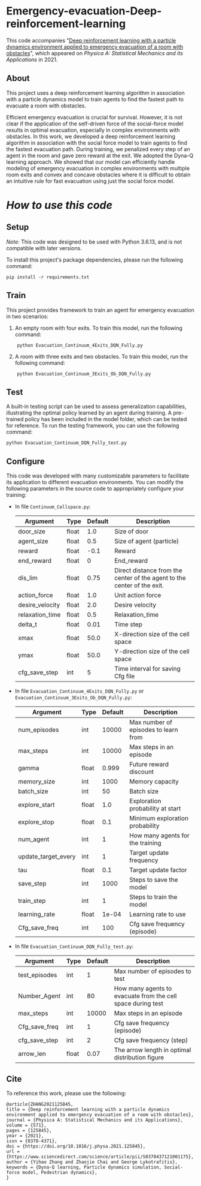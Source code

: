 # Emergency-evacuation-Deep-reinforcement-learning
This code accompanies "[Deep reinforcement learning with a particle dynamics environment applied to emergency evacuation of a room with obstacles](https://doi.org/10.1016/j.physa.2021.125845)", which appeared on *Physica A: Statistical Mechanics and its Applications* in 2021.

## About
This project uses a deep reinforcement learning algorithm in association with a particle dynamics model to train agents to find the fastest path to evacuate a room with obstacles.

Efficient emergency evacuation is crucial for survival. However, it is not clear if the application of the self-driven force of the social-force model results in optimal evacuation, especially in complex environments with obstacles. In this work, we developed a deep reinforcement learning algorithm in association with the social force model to train agents to find the fastest evacuation path. During training, we penalized every step of an agent in the room and gave zero reward at the exit. We adopted the Dyna-Q learning approach. We showed that our model can efficiently handle modeling of emergency evacuation in complex environments with multiple room exits and convex and concave obstacles where it is difficult to obtain an intuitive rule for fast evacuation using just the social force model.

# *How to use this code*
## Setup
*Note:* This code was designed to be used with Python 3.6.13, and is not compatible with later versions.

To install this project's package dependencies, please run the following command:

    pip install -r requirements.txt

## Train
This project provides framework to train an agent for emergency evacuation in two scenarios:

1. An empty room with four exits. To train this model, run the following command:
```
    python Evacuation_Continuum_4Exits_DQN_Fully.py
```

2. A room with three exits and two obstacles. To train this model, run the following command:
```
    python Evacuation_Continuum_3Exits_Ob_DQN_Fully.py
```

## Test
A built-in testing script can be used to assess generalization capabilities, illustrating the optimal policy learned by an agent during training. A pre-trained policy has been included in the model folder, which can be tested for reference. To run the testing framework, you can use the following command:

    python Evacuation_Continuum_DQN_Fully_test.py

## Configure
This code was developed with many customizable parameters to facilitate its application to different evacuation environments. You can modify the following parameters in the source code to appropriately configure your training:

- In file `Continuum_Cellspace.py`:

    | Argument                 | Type     | Default    | Description                                                               |
    | ------------------------ | -------- | ---------- | ------------------------------------------------------------------------- |
    | door_size                | float    | 1.0        | Size of door                                                              |
    | agent_size               | float    | 0.5        | Size of agent (particle)                                                  |
    | reward                   | float    | -0.1       | Reward                                                                    |
    | end_reward               | float    | 0          | End_reward                                                                |
    | dis_lim                  | float    | 0.75       | Direct distance from the center of the agent to the center of the exit.   |
    | action_force             | float    | 1.0        | Unit action force                                                         |
    | desire_velocity          | float    | 2.0        | Desire velocity                                                           |
    | relaxation_time          | float    | 0.5        | Relaxation_time                                                           |
    | delta_t                  | float    | 0.01       | Time step                                            |
    | xmax                     | float    | 50.0       | X-direction size of the cell space                                        |
    | ymax                     | float    | 50.0       | Y-direction size of the cell space                                        |
    | cfg_save_step            | int      | 5          | Time interval for saving Cfg file                                   |

- In file `Evacuation_Continuum_4Exits_DQN_Fully.py` or `Evacuation_Continuum_3Exits_Ob_DQN_Fully.py`:

    | Argument                 | Type     | Default    | Description                                                  |
    | ------------------------ | -------- | ---------- | ------------------------------------------------------------ |
    | num_episodes             | int      | 10000      | Max number of episodes to learn from                         |
    | max_steps                | int      | 10000      | Max steps in an episode                                      |
    | gamma                    | float    | 0.999      | Future reward discount                                       |
    | memory_size              | int      | 1000       | Memory capacity                                              |
    | batch_size               | int      | 50         | Batch size                                                   |
    | explore_start            | float    | 1.0        | Exploration probability at start                             |
    | explore_stop             | float    | 0.1        | Minimum exploration probability                              |
    | num_agent                | int      | 1          | How many agents for the training                            |
    | update_target_every      | int      | 1          | Target update frequency                                      |
    | tau                      | float    | 0.1        | Target update factor                                         |
    | save_step                | int      | 1000       | Steps to save the model                                      |
    | train_step               | int      | 1          | Steps to train the model                                     |
    | learning_rate            | float    | 1e-04      | Learning rate to use                                         |
    | Cfg_save_freq            | int      | 100        | Cfg save frequency (episode)                                 |

- In file `Evacuation_Continuum_DQN_Fully_test.py`:

    | Argument                 | Type     | Default    | Description                                                  |
    | ------------------------ | -------- | ---------- | ------------------------------------------------------------ |
    | test_episodes            | int      | 1          | Max number of episodes to test                               |
    | Number_Agent             | int      | 80         | How many agents to evacuate from the cell space during test  |
    | max_steps                | int      | 10000      | Max steps in an episode                                      |
    | Cfg_save_freq            | int      | 1          | Cfg save frequency (episode)                                 |
    | cfg_save_step            | int      | 2          | Cfg save frequency (step)                                    |
    | arrow_len                | float    | 0.07       | The arrow length in optimal distribution figure              |

## Cite

To reference this work, please use the following:
```
@article{ZHANG2021125845,
title = {Deep reinforcement learning with a particle dynamics environment applied to emergency evacuation of a room with obstacles},
journal = {Physica A: Statistical Mechanics and its Applications},
volume = {571},
pages = {125845},
year = {2021},
issn = {0378-4371},
doi = {https://doi.org/10.1016/j.physa.2021.125845},
url = {https://www.sciencedirect.com/science/article/pii/S0378437121001175},
author = {Yihao Zhang and Zhaojie Chai and George Lykotrafitis},
keywords = {Dyna-Q learning, Particle dynamics simulation, Social-force model, Pedestrian dynamics},
}
```
